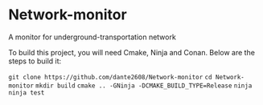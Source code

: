 # Network-monitor
A monitor for underground-transportation network

To build this project, you will need Cmake, Ninja and Conan. Below are the steps to build it:

`git clone https://github.com/dante2608/Network-monitor`
`cd Network-monitor`
`mkdir build`
`cmake .. -GNinja -DCMAKE_BUILD_TYPE=Release`
`ninja`
`ninja test`
